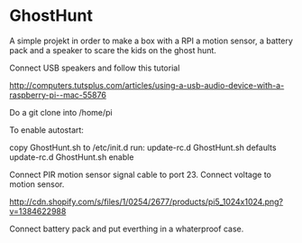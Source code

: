 GhostHunt
=========

A simple projekt in order to make a box with a RPI a motion sensor, a battery pack and a speaker to scare the kids on the ghost hunt. 

Connect USB speakers and follow this tutorial 

  http://computers.tutsplus.com/articles/using-a-usb-audio-device-with-a-raspberry-pi--mac-55876

Do a git clone into /home/pi

To enable autostart:
  
  copy GhostHunt.sh to /etc/init.d
  run:  update-rc.d GhostHunt.sh defaults
        update-rc.d GhostHunt.sh enable
  
Connect PIR motion sensor signal cable to port 23. Connect voltage to motion sensor. 

  http://cdn.shopify.com/s/files/1/0254/2677/products/pi5_1024x1024.png?v=1384622988

Connect battery pack and put everthing in a whaterproof case. 
